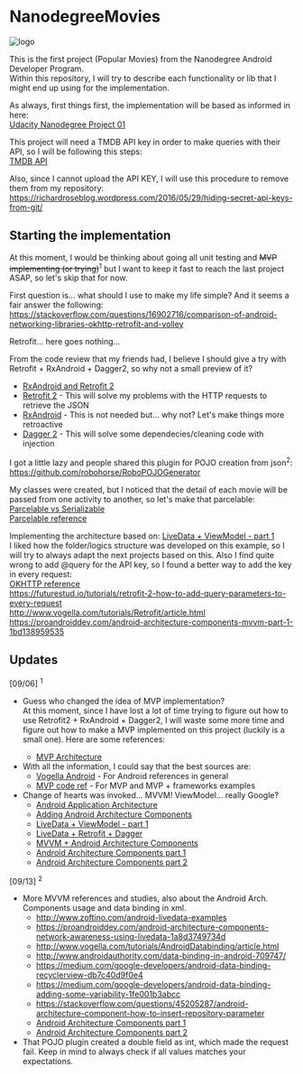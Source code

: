 # NanodegreeMovies

![logo][LOGO]<br>

This is the first project (Popular Movies) from the Nanodegree Android Developer Program.<br>
Within this repository, I will try to describe each functionality or lib that I might end up using for the implementation.

As always, first things first, the implementation will be based as informed in here:<br>
[Udacity Nanodegree Project 01][UDNANO]

This project will need a TMDB API key in order to make queries with their API, so I will be following this steps:<br>
[TMDB API][TMDBAPI]

Also, since I cannot upload the API KEY, I will use this procedure to remove them from my repository:<br>
https://richardroseblog.wordpress.com/2016/05/29/hiding-secret-api-keys-from-git/

## Starting the implementation

At this moment, I would be thinking about going all unit testing and ~~MVP implementing (or trying)~~<sup>1</sup> but I want to keep it fast to reach the last project ASAP, so let's skip that for now.

First question is... what should I use to make my life simple? And it seems a fair answer the following:<br>
https://stackoverflow.com/questions/16902716/comparison-of-android-networking-libraries-okhttp-retrofit-and-volley

Retrofit... here goes nothing...

From the code review that my friends had, I believe I should give a try with Retrofit + RxAndroid + Dagger2, so why not a small preview of it?
* [RxAndroid and Retrofit 2][RXNRTFT2]
* [Retrofit 2][RTFT2] - This will solve my problems with the HTTP requests to retrieve the JSON
* [RxAndroid][RXAND] - This is not needed but... why not? Let's make things more retroactive
* [Dagger 2][DGGR2] - This will solve some dependecies/cleaning code with injection

I got a little lazy and people shared this plugin for POJO creation from json<sup>2</sup>:<br>
https://github.com/robohorse/RoboPOJOGenerator

My classes were created, but I noticed that the detail of each movie will be passed from one activity to another, so let's make that parcelable:<br>
[Parcelable vs Serializable][PCLBXSRLB]<br>
[Parcelable reference][PCLB]

Implementing the architecture based on: [LiveData + ViewModel - part 1][LVDTVMP1]<br>
I liked how the folder/logics structure was developed on this example, so I will try to always adapt the next projects based on this. Also I find quite wrong to add @query for the API key, so I found a better way to add the key in every request:<br>
[OKHTTP reference][OKHTTP]<br>
https://futurestud.io/tutorials/retrofit-2-how-to-add-query-parameters-to-every-request<br>
http://www.vogella.com/tutorials/Retrofit/article.html<br>
https://proandroiddev.com/android-architecture-components-mvvm-part-1-1bd138959535

## Updates

[09/06] <sup>1</sup>
* Guess who changed the idea of MVP implementation?<br>
<tab>At this moment, since I have lost a lot of time trying to figure out how to use Retrofit2 + RxAndroid + Dagger2, I will waste some more time and figure out how to make a MVP implemented on this project (luckily is a small one).
Here are some references:
  * [MVP Architecture][MVPARCH]
* With all the information, I could say that the best sources are:
  * [Vogella Android][VOGAND] - For Android references in general
  * [MVP code ref][MVPCODEREF] - For MVP and MVP + frameworks examples
* Change of hearts was invoked... MVVM! ViewModel... really Google?
  * [Android Application Architecture][ANDAPPARCH]
  * [Adding Android Architecture Components][ADDAAC]
  * [LiveData + ViewModel - part 1][LVDTVMP1]
  * [LiveData + Retrofit + Dagger][LVDTRTFTDG]
  * [MVVM + Android Architecture Components][MVVMAAC]
  * [Android Architecture Components part 1][AACP1]
  * [Android Architecture Components part 2][AACP2]

[09/13] <sup>2</sup>
* More MVVM references and studies, also about the Android Arch. Components usage and data binding in xml.
  * http://www.zoftino.com/android-livedata-examples<br>
  * https://proandroiddev.com/android-architecture-components-network-awareness-using-livedata-1a8d3749734d<br>
  * http://www.vogella.com/tutorials/AndroidDatabinding/article.html<br>
  * http://www.androidauthority.com/data-binding-in-android-709747/<br>
  * https://medium.com/google-developers/android-data-binding-recyclerview-db7c40d9f0e4<br>
  * https://medium.com/google-developers/android-data-binding-adding-some-variability-1fe001b3abcc<br>
  * https://stackoverflow.com/questions/45205287/android-architecture-component-how-to-insert-repository-parameter<br>
  * [Android Architecture Components part 1][AACP1]<br>
  * [Android Architecture Components part 2][AACP2]
* That POJO plugin created a double field as int, which made the request fail. Keep in mind to always check if all values matches your expectations.

[ADDAAC]:<https://developer.android.com/topic/libraries/architecture/adding-components.html>
[OKHTTP]:<http://square.github.io/okhttp/>
[LOGO]:<https://is1-ssl.mzstatic.com/image/thumb/Purple111/v4/d9/d9/95/d9d995d3-e69b-1cce-3b29-68f2c8870b85/source/256x256bb.jpg>
[UDNANO]:<https://docs.google.com/document/d/1ZlN1fUsCSKuInLECcJkslIqvpKlP7jWL2TP9m6UiA6I/pub?embedded=true>
[TMDBAPI]:<https://developers.themoviedb.org/3/getting-started>
[RXNRTFT2]:<https://medium.freecodecamp.org/rxandroid-and-retrofit-2-0-66dc52725fff>
[RTFT2]:<http://square.github.io/retrofit/>
[RXAND]:<https://github.com/ReactiveX/RxAndroid>
[DGGR2]:<http://www.vogella.com/tutorials/Dagger/article.html>
[PCLBXSRLB]:<https://android.jlelse.eu/parcelable-vs-serializable-6a2556d51538>
[PCLB]:<https://developer.android.com/reference/android/os/Parcelable.html>
[MVPARCH]:<http://www.vogella.com/tutorials/AndroidArchitecture/article.html>
[MVPCODEREF]:<https://github.com/googlesamples/android-architecture>
[VOGAND]:<http://www.vogella.com/tutorials/android.html>
[ANDAPPARCH]:<https://developer.android.com/topic/libraries/architecture/guide.html>
[LVDTVMP1]:<https://proandroiddev.com/mvvm-architecture-viewmodel-and-livedata-part-1-604f50cda1>
[LVDTRTFTDG]:<https://proandroiddev.com/mvvm-architecture-using-livedata-rxjava-and-new-dagger-android-injection-639837b1eb6c>
[MVVMAAC]:<https://android.jlelse.eu/android-architecture-components-now-with-100-more-mvvm-11629a630125>
[AACP1]:<https://riggaroo.co.za/android-architecture-components-looking-room-livedata-part-1/>
[AACP2]:<https://riggaroo.co.za/android-architecture-components-looking-viewmodels-part-2/>
[RDMEHELP1]:<https://github.com/adam-p/markdown-here/wiki/Markdown-Cheatsheet>
[RDMEHELP2]:<https://github.com/tchapi/markdown-cheatsheet/blob/master/README.md>
